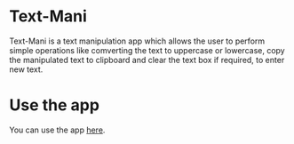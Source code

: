 # Text-Mani

Text-Mani is a text manipulation app which allows the user to perform simple operations like comverting the text to uppercase or lowercase, copy the manipulated text to clipboard and clear the text box if required, to enter new text. 

# Use the app

You can use the app [here](https://ja-26-01.github.io/Text-mani.app/). 

